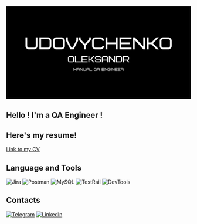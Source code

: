 [![Header](https://github.com/HeavyO/HeavyO/blob/main/Udovychenko.png)](#)
## Hello ! I'm a QA Engineer !
## Here's my resume!
[Link to my CV](https://drive.google.com/file/d/1ifuFhIPVT4Vq5HEmPWKTfyj5uIxmqMYv/view?usp=share_link)
## Language and Tools
![Jira](https://img.shields.io/badge/Jira-%23136be1?style=for-the-badge&logo=jira&logoColor=%23ffffff&color=%230A0D13)
![Postman](https://img.shields.io/badge/Postman-%23FF6C37?style=for-the-badge&logo=postman&logoColor=%23ffffff&color=%23000000)
![MySQL](https://img.shields.io/badge/MySQL-%23ffffff?style=for-the-badge&logo=mysql&logoColor=%23000000&color=%23000000)
![TestRail](https://img.shields.io/badge/TestRail-%23FFFFFF?style=for-the-badge&logo=testrail&logoColor=%231B2D42&color=%231B2D42)
![DevTools](https://img.shields.io/badge/DevTools-%23F7DF1E?style=for-the-badge&logo=devtools&logoColor=%23232F3E&color=%23232F3E)

## Contacts
[![Telegram](https://img.shields.io/badge/Telegram-%2326A5E4?style=for-the-badge&logo=telegram&logoColor=white)](https://t.me/xN1LU)
[![LinkedIn](https://img.shields.io/badge/LinkedIn-%230077B5?style=for-the-badge&logo=linkedin&logoColor=white)](https://www.linkedin.com/in/alexander-udovychenko-853099247/)

